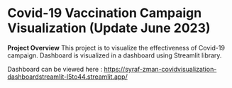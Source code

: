 # Covid-19 Vaccination Campaign Visualization (Update June 2023)
**Project Overview**
This project is to visualize the effectiveness of Covid-19 campaign.
Dashboard is visualized in a dashboard using Streamlit library.

Dashboard can be viewed here : https://syraf-zman-covidvisualization-dashboardstreamlit-l5to44.streamlit.app/
